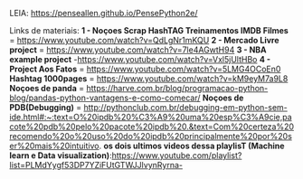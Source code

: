 LEIA: 
https://penseallen.github.io/PensePython2e/

Links de materiais:
**1 - Noçoes Scrap HashTAG Treinamentos IMDB Filmes** = https://www.youtube.com/watch?v=QdLgNr1mKQU
**2 - Mercado Livre project** = https://www.youtube.com/watch?v=7le4AGwtH94
**3 - NBA example project** -https://www.youtube.com/watch?v=Vxl5jUltHBo
**4 - Project Aos Fatos** = https://www.youtube.com/watch?v=5LMG4OCoEn0
**Hashtag 1000pages** = https://www.youtube.com/watch?v=kM9eyM7a9L8
**Noçoes de panda** = https://harve.com.br/blog/programacao-python-blog/pandas-python-vantagens-e-como-comecar/
**Noçoes de PDB(Debugging)** = http://pythonclub.com.br/debugging-em-python-sem-ide.html#:~:text=O%20ipdb%20%C3%A9%20uma%20esp%C3%A9cie,pacote%20pdb%20pelo%20pacote%20ipdb%20.&text=Com%20certeza%20recomendo%20o%20uso%20do%20ipdb%20principalmente%20por%20ser%20mais%20intuitivo.
**os dois ultimos videos dessa playlisT (Machine learn e Data visualization)**:https://www.youtube.com/playlist?list=PLMdYygf53DP7YZiFUtGTWJJlvynRyrna-